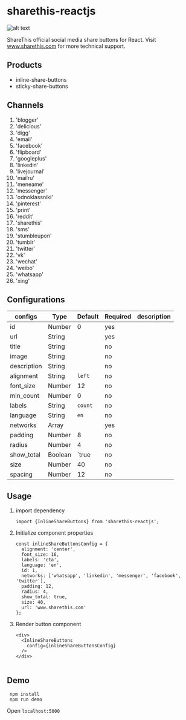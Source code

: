 # sharethis-reactjs 

![alt text][logo]

[logo]: https://s18955.pcdn.co/wp-content/uploads/2016/12/ShareThisLogo2x.png "ShareThis"

ShareThis official social media share buttons for React.
Visit www.sharethis.com for more technical support.


## Products

- inline-share-buttons
- sticky-share-buttons

## Channels

  1. 'blogger'
  2. 'delicious'
  3. 'digg'
  4. 'email'
  5. 'facebook'
  6. 'flipboard'
  7. 'googleplus'
  8. 'linkedin'
  9. 'livejournal'
  10. 'mailru'
  11. 'meneame'
  12. 'messenger'
  13. 'odnoklassniki'
  14. 'pinterest'
  15. 'print'
  16. 'reddit'
  17. 'sharethis'
  18. 'sms'
  19. 'stumbleupon'
  20. 'tumblr'
  21. 'twitter'
  22. 'vk'
  23. 'wechat'
  24. 'weibo'
  25. 'whatsapp'
  26. 'xing'

## Configurations

| configs           | Type        | Default    | Required |         description                |
| ----------------- | ----------- | ---------- | -------- | -----------------------------------|
| id                | Number      |  0         |  yes     |                                    |
| url               | String      |            |  yes     |                                    |
| title             | String      |            |  no      |                                    |
| image             | String      |            |  no      |                                    |
| description       | String      |            |  no      |                                    |
| alignment         | String      |  `left`    |  no      |                                    |
| font_size         | Number      |  12        |  no      |                                    |
| min_count         | Number      |  0         |  no      |                                    |
| labels            | String      | `count`    |  no      |                                    |
| language          | String      |  `en`      |  no      |                                    |
| networks          | Array       |            |  yes     |                                    |
| padding           | Number      |  8         |  no      |                                    |
| radius            | Number      |  4         |  no      |                                    |
| show_total        | Boolean     |  `true     |  no      |                                    |
| size              | Number      |  40        |  no      |                                    |
| spacing           | Number      |  12        |  no      |                                    |


## Usage

1. import dependency
    ```
    import {InlineShareButtons} from 'sharethis-reactjs';
    ```

2. Initialize component properties
    ```
    const inlineShareButtonsConfig = {
      alignment: 'center',
      font_size: 16,
      labels: 'cta',
      language: 'en',
      id: 1,
      networks: ['whatsapp', 'linkedin', 'messenger', 'facebook', 'twitter'],
      padding: 12,
      radius: 4,
      show_total: true,
      size: 40,
      url: 'www.sharethis.com'
    };
    ```

3. Render button component
    ```
    <div>
      <InlineShareButtons
        config={inlineShareButtonsConfig}
      />
    </div>
        
    ```

## Demo

```
 npm install
 npm run demo
```

  Open `localhost:5000`